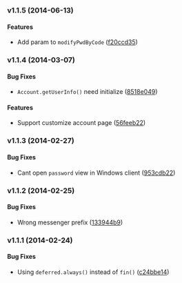 <a name="v1.1.5"></a>
### v1.1.5 (2014-06-13)


#### Features

* Add param to `modifyPwdByCode` ([f20ccd35](https://github.com/wandoulabs/Account-JavaScriptSDK/commit/f20ccd356bf59cfa52ff1ee0293f8eac06ae661f))

<a name="v1.1.4"></a>
### v1.1.4 (2014-03-07)


#### Bug Fixes

* `Account.getUserInfo()` need initialize ([8518e049](https://github.com/wandoulabs/Account-JavaScriptSDK/commit/8518e049158b938bcaa3e33bc2e016673c53c03b))


#### Features

* Support customize account page ([56feeb22](https://github.com/wandoulabs/Account-JavaScriptSDK/commit/56feeb22f9f4599130925839f6843ade454ff4e1))

<a name="v1.1.3"></a>
### v1.1.3 (2014-02-27)


#### Bug Fixes

* Cant open `password` view in Windows client ([953cdb22](https://github.com/wandoulabs/Account-JavaScriptSDK/commit/953cdb22721e912fa7b5f2c34531ab5aee0977db))

<a name="v1.1.2"></a>
### v1.1.2 (2014-02-25)


#### Bug Fixes

* Wrong messenger prefix ([133944b9](https://github.com/wandoulabs/Account-JavaScriptSDK/commit/133944b9cde034817465e0f9f0a1462a1dc5b7fd))

<a name="v1.1.1"></a>
### v1.1.1 (2014-02-24)


#### Bug Fixes

* Using `deferred.always()` instead of `fin()` ([c24bbe14](https://github.com/wandoulabs/Account-JavaScriptSDK/commit/c24bbe145980b28cdca9e359c2e4ae73e9c47358))

